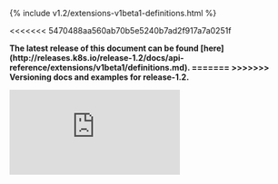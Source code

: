 <!-- BEGIN MUNGE: UNVERSIONED_WARNING -->


<!-- END MUNGE: UNVERSIONED_WARNING -->
<!-- needed for gh-pages to render html files when imported -->
{% include v1.2/extensions-v1beta1-definitions.html %}

<<<<<<< 5470488aa560ab70b5e5240b7ad2f917a7a0251f
<!-- TAG RELEASE_LINK, added by the munger automatically -->
<strong>
The latest release of this document can be found
[here](http://releases.k8s.io/release-1.2/docs/api-reference/extensions/v1beta1/definitions.md).
=======
>>>>>>> Versioning docs and examples for release-1.2.





<!-- BEGIN MUNGE: IS_VERSIONED -->
<!-- TAG IS_VERSIONED -->
<!-- END MUNGE: IS_VERSIONED -->


<!-- BEGIN MUNGE: GENERATED_ANALYTICS -->
[![Analytics](https://kubernetes-site.appspot.com/UA-36037335-10/GitHub/docs/api-reference/extensions/v1beta1/definitions.md?pixel)]()
<!-- END MUNGE: GENERATED_ANALYTICS -->
